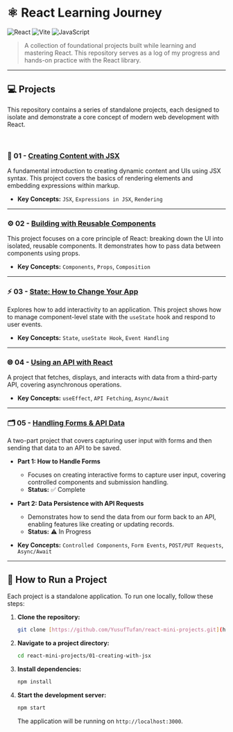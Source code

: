 # ⚛️ React Learning Journey

![React](https://img.shields.io/badge/React-20232A?style=for-the-badge&logo=react&logoColor=61DAFB)
![Vite](https://img.shields.io/badge/Vite-646CFF?style=for-the-badge&logo=vite&logoColor=white)
![JavaScript](https://img.shields.io/badge/JavaScript-F7DF1E?style=for-the-badge&logo=javascript&logoColor=black)

> A collection of foundational projects built while learning and mastering React. This repository serves as a log of my progress and hands-on practice with the React library.

---

## 💻 Projects

This repository contains a series of standalone projects, each designed to isolate and demonstrate a core concept of modern web development with React.

<br>

### 🚀 01 - [Creating Content with JSX](./01-creating-with-jsx/)

A fundamental introduction to creating dynamic content and UIs using JSX syntax. This project covers the basics of rendering elements and embedding expressions within markup.

-   **Key Concepts:** `JSX`, `Expressions in JSX`, `Rendering`

---

### ⚙️ 02 - [Building with Reusable Components](./02-reusable-components/)

This project focuses on a core principle of React: breaking down the UI into isolated, reusable components. It demonstrates how to pass data between components using props.

-   **Key Concepts:** `Components`, `Props`, `Composition`

---

### ⚡️ 03 - [State: How to Change Your App](./03-managing-state/)

Explores how to add interactivity to an application. This project shows how to manage component-level state with the `useState` hook and respond to user events.

-   **Key Concepts:** `State`, `useState Hook`, `Event Handling`

---
### 🌐 04 - [Using an API with React](./04-using-an-api-with-react/)
A project that fetches, displays, and interacts with data from a third-party API, covering asynchronous operations.

-   **Key Concepts:** `useEffect`, `API Fetching`, `Async/Await`

---
### 🗂️ 05 - [Handling Forms & API Data](./05-forms-and-api-data/)
A two-part project that covers capturing user input with forms and then sending that data to an API to be saved.

-   **Part 1: How to Handle Forms**
    -   Focuses on creating interactive forms to capture user input, covering controlled components and submission handling.
    -   **Status:** ✅ Complete

-   **Part 2: Data Persistence with API Requests**
    -   Demonstrates how to send the data from our form back to an API, enabling features like creating or updating records.
    -   **Status:** ⚠️ In Progress

-   **Key Concepts:** `Controlled Components`, `Form Events`, `POST/PUT Requests`, `Async/Await`

---

## 🚀 How to Run a Project

Each project is a standalone application. To run one locally, follow these steps:

1.  **Clone the repository:**
    ```sh
    git clone [https://github.com/YusufTufan/react-mini-projects.git](https://github.com/YusufTufan/react-mini-projects.git)
    ```

2.  **Navigate to a project directory:**
    ```sh
    cd react-mini-projects/01-creating-with-jsx
    ```

3.  **Install dependencies:**
    ```sh
    npm install
    ```

4.  **Start the development server:**
    ```sh
    npm start
    ```
    The application will be running on `http://localhost:3000`.
